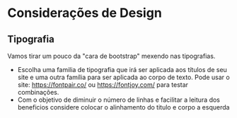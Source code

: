 # Considerações de Design

## Tipografia
Vamos tirar um pouco da "cara de bootstrap" mexendo nas tipografias.
* Escolha uma familia de tipografia que irá ser aplicada aos títulos de seu site e uma outra família para ser aplicada ao corpo de texto. Pode usar o site: https://fontpair.co/ ou https://fontjoy.com/ para testar combinações.
* Com o objetivo de diminuir o número de linhas e facilitar a leitura dos beneficios considere colocar o alinhamento do titulo e corpo a esquerda